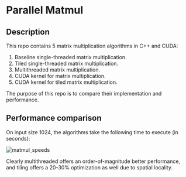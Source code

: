 # Parallel Matmul

## Description

This repo contains 5 matrix multiplication algorithms in C++ and CUDA:

1. Baseline single-threaded matrix multiplication.
2. Tiled single-threaded matrix multiplication.
3. Multithreaded matrix multiplication.
4. CUDA kernel for matrix multiplication.
5. CUDA kernel for tiled matrix multiplication.

The purpose of this repo is to compare their implementation and performance.

## Performance comparison

On input size 1024, the algorithms take the following time to execute (in seconds):

![matmul_speeds](https://user-images.githubusercontent.com/34050187/191627038-b644dc79-6822-490a-afcd-921c33dbd9e9.png)

Clearly multithreaded offers an order-of-magnitude better performance, and tiling offers a 20-30% optimization as well due to spatial locality.
